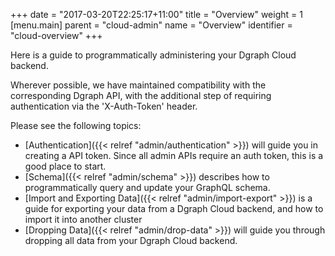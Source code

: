 +++
date = "2017-03-20T22:25:17+11:00"
title = "Overview"
weight = 1   
[menu.main]
    parent = "cloud-admin"
    name = "Overview"
    identifier = "cloud-overview"
+++

Here is a guide to programmatically administering your Dgraph Cloud backend.

Wherever possible, we have maintained compatibility with the corresponding Dgraph API, with the additional step of requiring authentication via the 'X-Auth-Token' header.

Please see the following topics:

* [Authentication]({{< relref "admin/authentication" >}}) will guide you in creating a API token. Since all admin APIs require an auth token, this is a good place to start.
* [Schema]({{< relref "admin/schema" >}}) describes how to programmatically query and update your GraphQL schema.
* [Import and Exporting Data]({{< relref "admin/import-export" >}}) is a guide for exporting your data from a Dgraph Cloud backend, and how to import it into another cluster
* [Dropping Data]({{< relref "admin/drop-data" >}}) will guide you through dropping all data from your Dgraph Cloud backend.
